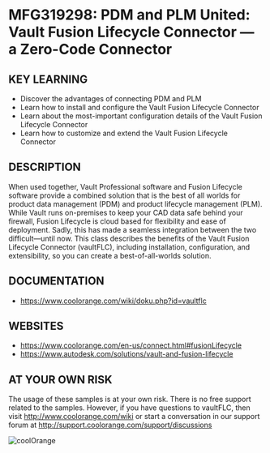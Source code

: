 # MFG319298: PDM and PLM United: Vault Fusion Lifecycle Connector — a Zero-Code Connector

## KEY LEARNING
- Discover the advantages of connecting PDM and PLM
- Learn how to install and configure the Vault Fusion Lifecycle Connector
- Learn about the most-important configuration details of the Vault Fusion Lifecycle Connector
- Learn how to customize and extend the Vault Fusion Lifecycle Connector

## DESCRIPTION
When used together, Vault Professional software and Fusion Lifecycle software provide a combined solution that is the best of all worlds for product data management (PDM) and product lifecycle management (PLM). While Vault runs on-premises to keep your CAD data safe behind your firewall, Fusion Lifecycle is cloud based for flexibility and ease of deployment. Sadly, this has made a seamless integration between the two difficult—until now. This class describes the benefits of the Vault Fusion Lifecycle Connector (vaultFLC), including installation, configuration, and extensibility, so you can create a best-of-all-worlds solution.

## DOCUMENTATION
- https://www.coolorange.com/wiki/doku.php?id=vaultflc

## WEBSITES
- https://www.coolorange.com/en-us/connect.html#fusionLifecycle 
- https://www.autodesk.com/solutions/vault-and-fusion-lifecycle

## AT YOUR OWN RISK
The usage of these samples is at your own risk. There is no free support related to the samples. However, if you have questions to vaultFLC, then visit http://www.coolorange.com/wiki or start a conversation in our support forum at http://support.coolorange.com/support/discussions

![coolOrange](https://user-images.githubusercontent.com/36075173/46519882-4b518880-c87a-11e8-8dab-dffe826a9630.png)